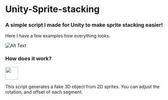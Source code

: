 # Unity-Sprite-stacking
<h3>A simple script I made for Unity to make sprite stacking easier!</h3>

Here I have a few examples how everything looks.

![Alt Text](https://media.giphy.com/media/xAlARaQRTFjrU32GON/giphy.gif)

<h3>How does it work?</h3>
<img src="https://media.giphy.com/media/vFKqnCdLPNOKc/giphy.gif" width="40" height="40" />

This script generates a fake 3D object from 2D sprites. You can adjust the rotation, and offset of each segment.

